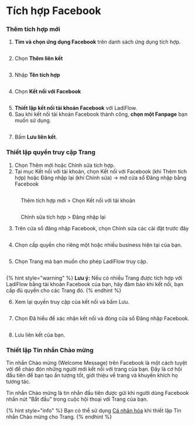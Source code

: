 # Tích hợp Facebook

### Thêm tích hợp mới

1. **Tìm và chọn ứng dụng Facebook** trên danh sách ứng dụng tích hợp.

<figure><img src="../../.gitbook/assets/image (797).png" alt=""><figcaption></figcaption></figure>

2. Chọn **Thêm liên kết**

<figure><img src="../../.gitbook/assets/image (798).png" alt=""><figcaption></figcaption></figure>

3. Nhập **Tên tích hợp**

<figure><img src="../../.gitbook/assets/image (800).png" alt=""><figcaption></figcaption></figure>

4. Chọn **Kết nối với Facebook**

<figure><img src="../../.gitbook/assets/image (801).png" alt=""><figcaption></figcaption></figure>

5. **Thiết lập kết nối tài khoản Facebook** với LadiFlow.
6. Sau khi kết nối tài khoản Facebook thành công, **chọn một Fanpage** bạn muốn sử dụng.

<figure><img src="../../.gitbook/assets/image (847).png" alt=""><figcaption></figcaption></figure>

7. Bấm **Lưu liên kết**.

### Thiết lập quyền truy cập Trang

1. Chọn Thêm mới hoặc Chỉnh sửa tích hợp.
2. Tại mục Kết nối với tài khoản, chọn Kết nối với Facebook (khi Thêm tích hợp) hoặc Đăng nhập lại (khi Chỉnh sửa) -> mở cửa sổ Đăng nhập bằng Facebook

<figure><img src="../../.gitbook/assets/image (825).png" alt=""><figcaption><p>Thêm tích hợp mới > Chọn Kết nối với tài khoản</p></figcaption></figure>

<figure><img src="../../.gitbook/assets/image (850).png" alt=""><figcaption><p>Chỉnh sửa tích hợp > Đăng nhập lại</p></figcaption></figure>

3. Trên cửa sổ đăng nhập Facebook, chọn Chỉnh sửa các cài đặt trước đây

<figure><img src="../../.gitbook/assets/image (818).png" alt=""><figcaption></figcaption></figure>

4. Chọn cấp quyền cho riêng một hoặc nhiều business hiện tại của bạn.

<figure><img src="../../.gitbook/assets/image (819).png" alt=""><figcaption></figcaption></figure>

5. Chọn Trang mà bạn muốn cho phép LadiFlow truy cập.

<figure><img src="../../.gitbook/assets/image (820).png" alt=""><figcaption></figcaption></figure>

{% hint style="warning" %}
**Lưu ý:** Nếu có nhiều Trang được tích hợp với LadiFlow bằng tài khoản Facebook của bạn, hãy đảm bảo khi kết nối, bạn cấp đủ quyền cho các Trang đó.&#x20;
{% endhint %}

6. Xem lại quyền truy cập của kết nối và bấm Lưu.

<figure><img src="../../.gitbook/assets/image (823).png" alt=""><figcaption></figcaption></figure>

7. Chọn Đã hiểu để xác nhận kết nối và đóng cửa sổ Đăng nhập Facebook.

<figure><img src="../../.gitbook/assets/image (824).png" alt=""><figcaption></figcaption></figure>

8. Lưu liên kết của bạn.

### Thiết lập Tin nhắn Chào mừng

Tin nhắn Chào mừng (Welcome Message) trên Facebook là một cách tuyệt vời để chào đón những người mới kết nối với trang của bạn. Đây là cơ hội đầu tiên để bạn tạo ấn tượng tốt, giới thiệu về trang và khuyến khích họ tương tác.

Tin nhắn Chào mừng là tin nhắn đầu tiên được gửi khi người dùng Facebook nhấn nút "Bắt đầu" trong cuộc hội thoại với Trang của bạn.

{% hint style="info" %}
Bạn có thể sử dụng [Cá nhân hóa](../../meo-su-dung-ladiflow/ca-nhan-hoa-noi-dung-thong-diep-theo-tung-khach-hang.md) khi thiết lập Tin nhắn Chào mừng cho Trang.&#x20;
{% endhint %}

<figure><img src="../../.gitbook/assets/image (878).png" alt=""><figcaption></figcaption></figure>
